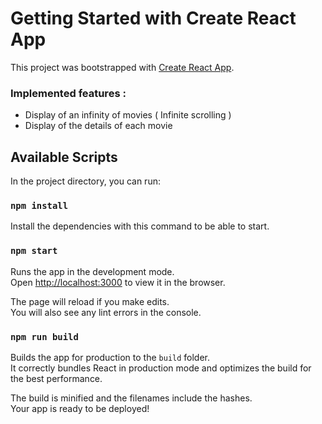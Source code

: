 # Getting Started with Create React App

This project was bootstrapped with [Create React App](https://github.com/facebook/create-react-app).


### Implemented features : 
  + Display of an infinity of movies ( Infinite scrolling ) 
  + Display of the details of each movie 
 
## Available Scripts

In the project directory, you can run:


### `npm install`
Install the dependencies with this command to be able to start.

### `npm start`

Runs the app in the development mode.\
Open [http://localhost:3000](http://localhost:3000) to view it in the browser.

The page will reload if you make edits.\
You will also see any lint errors in the console.


### `npm run build`

Builds the app for production to the `build` folder.\
It correctly bundles React in production mode and optimizes the build for the best performance.

The build is minified and the filenames include the hashes.\
Your app is ready to be deployed!
